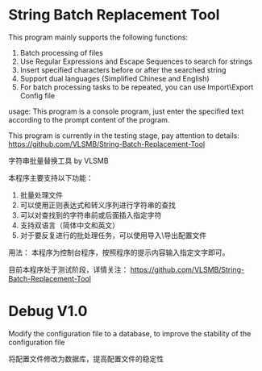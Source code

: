 # String Batch Replacement Tool

This program mainly supports the following functions:
1. Batch processing of files
2. Use Regular Expressions and Escape Sequences to search for strings
3. Insert specified characters before or after the searched string
4. Support dual languages (Simplified Chinese and English)
5. For batch processing tasks to be repeated, you can use Import\Export Config file

usage:
This program is a console program, just enter the specified text according to the prompt content of the program.

This program is currently in the testing stage, pay attention to details:
https://github.com/VLSMB/String-Batch-Replacement-Tool

字符串批量替换工具 by VLSMB

本程序主要支持以下功能：
1. 批量处理文件
2. 可以使用正则表达式和转义序列进行字符串的查找
3. 可以对查找到的字符串前或后面插入指定字符
4. 支持双语言（简体中文和英文）
5. 对于要反复进行的批处理任务，可以使用导入\导出配置文件

用法：
本程序为控制台程序，按照程序的提示内容输入指定文字即可。

目前本程序处于测试阶段，详情关注：
https://github.com/VLSMB/String-Batch-Replacement-Tool

# Debug V1.0
Modify the configuration file to a database, to improve the stability of the configuration file

将配置文件修改为数据库，提高配置文件的稳定性
